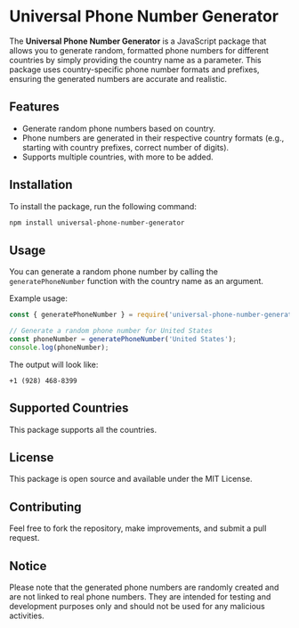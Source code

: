 
# Universal Phone Number Generator

The **Universal Phone Number Generator** is a JavaScript package that allows you to generate random, formatted phone numbers for different countries by simply providing the country name as a parameter. This package uses country-specific phone number formats and prefixes, ensuring the generated numbers are accurate and realistic.

## Features
- Generate random phone numbers based on country.
- Phone numbers are generated in their respective country formats (e.g., starting with country prefixes, correct number of digits).
- Supports multiple countries, with more to be added.

## Installation

To install the package, run the following command:

```bash
npm install universal-phone-number-generator
```

## Usage

You can generate a random phone number by calling the `generatePhoneNumber` function with the country name as an argument.

Example usage:

```javascript
const { generatePhoneNumber } = require('universal-phone-number-generator');

// Generate a random phone number for United States
const phoneNumber = generatePhoneNumber('United States');
console.log(phoneNumber);
```

The output will look like:

```
+1 (928) 468-8399
```

## Supported Countries

This package supports all the countries.

## License

This package is open source and available under the MIT License.

## Contributing

Feel free to fork the repository, make improvements, and submit a pull request.

## Notice
Please note that the generated phone numbers are randomly created and are not linked to real phone numbers. They are intended for testing and development purposes only and should not be used for any malicious activities.